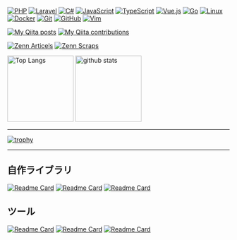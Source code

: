 [![PHP](https://img.shields.io/badge/-PHP-777BB4.svg?logo=php&style=plastic)](https://www.php.net/)
[![Laravel](https://img.shields.io/badge/-Laravel-E74430.svg?logo=laravel&style=plastic)](https://laravel.com/)
[![C#](https://img.shields.io/badge/-C%23-239120.svg?logo=csharp&style=plastic)](https://docs.microsoft.com/en-us/dotnet/csharp/)
[![JavaScript](https://img.shields.io/badge/-JavaScript-F7DF1E.svg?logo=javascript&style=plastic)](https://developer.mozilla.org/en-US/docs/Web/JavaScript)
[![TypeScript](https://img.shields.io/badge/-TypeScript-007ACC.svg?logo=typescript&style=plastic)](https://www.typescriptlang.org/)
[![Vue.js](https://img.shields.io/badge/-Vue.js-4FC08D.svg?logo=vue.js&style=plastic)](https://vuejs.org/)
[![Go](https://img.shields.io/badge/-Go-76E1FE.svg?logo=go&style=plastic)](https://go.dev/)
[![Linux](https://img.shields.io/badge/-Linux-FCC624.svg?logo=linux&style=plastic)](https://www.kernel.org/)
[![Docker](https://img.shields.io/badge/-Docker-1488C6.svg?logo=docker&style=plastic)](https://www.docker.com/)
[![Git](https://img.shields.io/badge/-Git-F05032.svg?logo=git&style=plastic)](https://git-scm.com/)
[![GitHub](https://img.shields.io/badge/-GitHub-181717.svg?logo=github&style=plastic)](https://github.co.jp/)
[![Vim](https://img.shields.io/badge/-Vim-019733.svg?logo=vim&style=plastic)](https://www.vim.org/)

[![My Qiita posts](https://qiita-badge.apiapi.app/s/sayuprc/posts.svg)](http://qiita.com/sayuprc)
[![My Qiita contributions](https://qiita-badge.apiapi.app/s/sayuprc/contributions.svg)](http://qiita.com/sayuprc/contributions)

[![Zenn Articels](https://zenn.badge.nikaera.com/s/sayu/articles?style=plastic)](https://zenn.dev/sayu/articles)
[![Zenn Scraps](https://zenn.badge.nikaera.com/s/sayu/scraps?style=plastic)](https://zenn.dev/sayu/scraps)

<p align="left"> 
  <img alt="Top Langs" height="150px" src="https://github-readme-stats.vercel.app/api/top-langs/?username=sayuprc&layout=compact&count_private=true&show_icons=true&theme=tokyonight&hide=css,scss,less,blade,html" />
  <img alt="github stats" height="150px" src="https://github-readme-stats.vercel.app/api?username=sayuprc&count_private=true&show_icons=true&show_icons=true&theme=tokyonight" />
</p>

---

[![trophy](https://github-profile-trophy.vercel.app/?username=sayuprc&theme=tokyonight&column=7)](https://github.com/ryo-ma/github-profile-trophy)

---

## 自作ライブラリ

[![Readme Card](https://github-readme-stats.vercel.app/api/pin/?username=sayuprc&repo=http-client&theme=tokyonight)](https://github.com/sayuprc/http-client)
[![Readme Card](https://github-readme-stats.vercel.app/api/pin/?username=sayuprc&repo=validation&theme=tokyonight)](https://github.com/sayuprc/validation)
[![Readme Card](https://github-readme-stats.vercel.app/api/pin/?username=sayuprc&repo=mailer&theme=tokyonight)](https://github.com/sayuprc/mailer)

## ツール

[![Readme Card](https://github-readme-stats.vercel.app/api/pin/?username=sayuprc&repo=conference-room-reservations&theme=tokyonight)](https://github.com/sayuprc/conference-room-reservations)
[![Readme Card](https://github-readme-stats.vercel.app/api/pin/?username=sayuprc&repo=clean-architecture-template-generator&theme=tokyonight)](https://github.com/sayuprc/clean-architecture-template-generator)
[![Readme Card](https://github-readme-stats.vercel.app/api/pin/?username=sayuprc&repo=youtube-filter&theme=tokyonight)](https://github.com/sayuprc/youtube-filter)